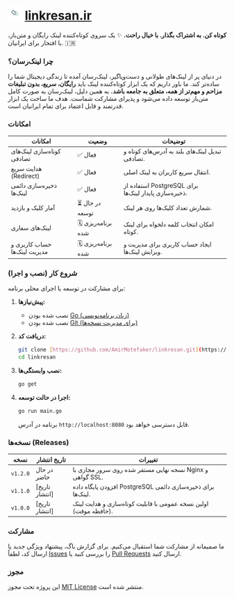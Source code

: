 # <img src="assets/logo-small.png" alt="Linkresan Logo" width="32" height="32"> [linkresan.ir](https://linkresan.ir)

**کوتاه کن. به اشتراک بگذار. با خیال راحت.** ✨ یک سروی کوتاه‌کننده لینک رایگان و متن‌باز، با افتخار برای ایرانیان. 🇮🇷

### چرا لینک‌رسان؟

در دنیای پر از لینک‌های طولانی و دست‌وپاگیر، لینک‌رسان آمده تا زندگی دیجیتال شما را ساده‌تر کند. ما باور داریم که یک ابزار کوتاه‌کننده لینک باید **رایگان، سریع، بدون تبلیغات مزاحم و مهم‌تر از همه، متعلق به جامعه باشد.** به همین دلیل، لینک‌رسان به صورت کامل متن‌باز توسعه داده می‌شود و پذیرای مشارکت شماست. هدف ما ساخت یک ابزار قدرتمند و قابل اعتماد برای تمام ایرانیان است.

### امکانات

| امکانات                       | وضعیت         | توضیحات                                                     |
| ----------------------------- | ------------- | ------------------------------------------------------------ |
| کوتاه‌سازی لینک‌های تصادفی    | ✅ فعال       | تبدیل لینک‌های بلند به آدرس‌های کوتاه و تصادفی.          |
| هدایت سریع (Redirect)        | ✅ فعال       | انتقال سریع کاربران به لینک اصلی.                          |
| ذخیره‌سازی دائمی لینک‌ها       | ✅ فعال       | استفاده از PostgreSQL برای ذخیره‌سازی پایدار لینک‌ها.       |
| آمار کلیک و بازدید           | ⏳ در حال توسعه | شمارش تعداد کلیک‌ها روی هر لینک.                            |
| لینک‌های سفاری               | 🗓️ برنامه‌ریزی شده | امکان انتخاب کلمه دلخواه برای لینک کوتاه.                |
| حساب کاربری و مدیریت لینک‌ها | 🗓️ برنامه‌ریزی شده | ایجاد حساب کاربری برای مدیریت و ویرایش لینک‌ها.             |

### شروع کار (نصب و اجرا)

برای مشارکت در توسعه یا اجرای محلی برنامه:

1.  **پیش‌نیازها:**
    -   نصب شده بودن [Go (زبان برنامه‌نویسی)](https://go.dev/)
    -   نصب شده بودن [Git (برای مدیریت نسخه‌ها)](https://git-scm.com/)

2.  **دریافت کد:**
    ```bash
    git clone [https://github.com/AmirMotefaker/linkresan.git](https://github.com/AmirMotefaker/linkresan.git)
    cd linkresan
    ```
3.  **نصب وابستگی‌ها:**
    ```bash
    go get
    ```
4.  **اجرا در حالت توسعه:**
    ```bash
    go run main.go
    ```

    برنامه در آدرس `http://localhost:8080` قابل دسترسی خواهد بود.

### نسخه‌ها (Releases)

| نسخه    | تاریخ انتشار | تغییرات                                                                 |
| ------- | ----------- | ----------------------------------------------------------------------- |
| `v1.2.0` | در حال حاضر   | نسخه نهایی مستقر شده روی سرور مجازی با Nginx و گواهی SSL.         |
| `v1.1.0` | [تاریخ انتشار] | افزودن پایگاه داده PostgreSQL برای ذخیره‌سازی دائمی لینک‌ها.          |
| `v1.0.0` | [تاریخ انتشار] | اولین نسخه عمومی با قابلیت کوتاه‌سازی و هدایت لینک (حافظه موقت). |

### مشارکت

ما صمیمانه از مشارکت شما استقبال می‌کنیم. برای گزارش باگ، پیشنهاد ویژگی جدید یا ارسال کد، لطفاً [Issues](https://github.com/AmirMotefaker/linkresan/issues) را بررسی کنید یا [Pull Requests](https://github.com/AmirMotefaker/linkresan/pulls) ارسال کنید.

### مجوز

این پروژه تحت مجوز [MIT License](LICENSE) منتشر شده است.
